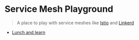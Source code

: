 # Service Mesh Playground

> A place to play with service meshes like [Istio](https://istio.io) and [Linkerd](https://linkerd.io)

- [Lunch and learn](./lunch-and-learn)
